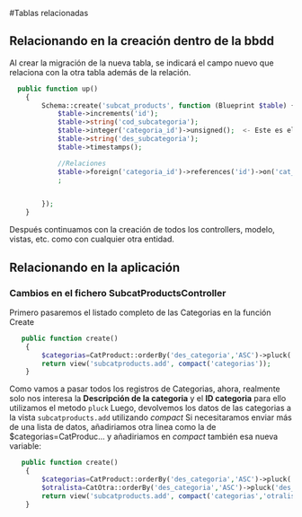 #Tablas relacionadas

## Relacionando en la creación dentro de la bbdd

Al crear la migración de la nueva tabla, se indicará el campo nuevo que relaciona con la otra tabla además de la relación.

```php
  public function up()
    {
        Schema::create('subcat_products', function (Blueprint $table) {
            $table->increments('id');
            $table->string('cod_subcategoria');
            $table->integer('categoria_id')->unsigned();  <- Este es el ID de la tabla con la que se relaciona
            $table->string('des_subcategoria');
            $table->timestamps();

            //Relaciones
            $table->foreign('categoria_id')->references('id')->on('cat_products') <- Aquí se indica la realación
            ;


        });
    }
```
Después continuamos con la creación de todos los controllers, modelo, vistas, etc. como con cualquier otra entidad.

## Relacionando en la aplicación
### Cambios en el fichero SubcatProductsController

Primero pasaremos el listado completo de las Categorias en la función Create
```php
   public function create()
    {
        $categorias=CatProduct::orderBy('des_categoria','ASC')->pluck('des_categoria','id');
        return view('subcatproducts.add', compact('categorias'));
    }


```
Como vamos a pasar todos los registros de Categorias, ahora, realmente solo nos interesa la **Descripción de la categoria** y el **ID categoria** para ello utilizamos el metodo <code>pluck</code>
Luego, devolvemos los datos de las categorias a la vista <code>subcatproducts.add</code> utilizando *compact*
Si necesitaramos enviar más de una lista de datos, añadiriamos otra linea como la de $categorias=CatProduc... y añadiriamos en *compact* también esa nueva variable:
```php
   public function create()
    {
        $categorias=CatProduct::orderBy('des_categoria','ASC')->pluck('des_categoria','id');
        $otralista=CatOtra::orderBy('des_categoria','ASC')->pluck('des_categoria','id');
        return view('subcatproducts.add', compact('categorias','otralista'));
    }
```






